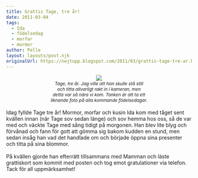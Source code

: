 ```yaml
---
title: Grattis Tage, tre år!
date: 2011-03-04
tags: 
  - Ida
  - födelsedag
  - morfar
  - mormor	
author: Pelle
layout: layouts/post.njk
originalUrl: https://nejtupp.blogspot.com/2011/03/grattis-tage-tre-ar.html
---
```


<div style="text-align: center;"><img src="../../../../img/Tages%2Bf%25C3%25B6delsedag-_MG_7921.jpg"><br><span style="font-size:85%;"><span style="font-style: italic;">Tage, tre år. Jag ville att han skulle stå still<br>och titta allvarligt rakt in i kameran, men<br>detta var så nära vi kom. Tanken är att ta ett<br>liknande foto på alla kommande födelsedagar.<br></span></span></div><br>Idag fyllde Tage tre år! Mormor, morfar och kusin Ida kom med tåget sent kvällen innan (när Tage sov sedan länge) och sov hemma hos oss, så de var med och väckte Tage med sång tidigt på morgonen. Han blev lite blyg och förvånad och fann för gott att gömma sig bakom kudden en stund, men sedan insåg han vad det handlade om och började öppna sina presenter och titta på sina blommor.<br><br>På kvällen gjorde han efterrätt tillsammans med Mamman och läste grattiskort som kommit med posten och tog emot gratulationer via telefon. Tack för all uppmärksamhet!
<!-- no comments on this post -->